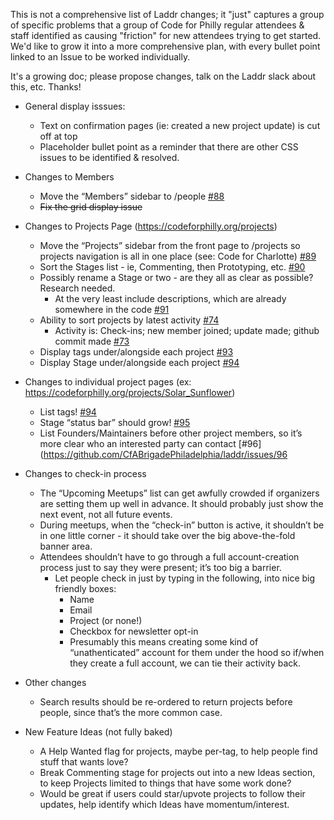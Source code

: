

This is not a comprehensive list of Laddr changes; it "just" captures a group of specific problems that a group of Code for Philly regular attendees & staff identified as causing "friction" for new attendees trying to get started.
We'd like to grow it into a more comprehensive plan, with every bullet point linked to an Issue to be worked individually.

It's a growing doc; please propose changes, talk on the Laddr slack about this, etc. Thanks!


* General display isssues:
   * Text on confirmation pages (ie: created a new project update) is cut off at top
    * Placeholder bullet point as a reminder that there are other CSS issues to be identified & resolved.

* Changes to Members
    * Move the “Members” sidebar to /people [#88](https://github.com/CfABrigadePhiladelphia/laddr/issues/88)
    * ~~Fix the grid display issue~~
     
* Changes to Projects Page (https://codeforphilly.org/projects)
     * Move the “Projects” sidebar from the front page to /projects so projects navigation is all in one place (see: Code for Charlotte) [#89](https://github.com/CfABrigadePhiladelphia/laddr/issues/89)
     * Sort the Stages list - ie, Commenting, then Prototyping, etc. [#90](https://github.com/CfABrigadePhiladelphia/laddr/issues/90)
     * Possibly rename a Stage or two - are they all as clear as possible? Research needed.
          * At the very least include descriptions, which are already somewhere in the code [#91](https://github.com/CfABrigadePhiladelphia/laddr/issues/91) 
     * Ability to sort projects by latest activity [#74](https://github.com/CfABrigadePhiladelphia/laddr/issues/74)
        * Activity is: Check-ins; new member joined; update made; github commit made [#73](https://github.com/CfABrigadePhiladelphia/laddr/issues/73)
     * Display tags under/alongside each project [#93](https://github.com/CfABrigadePhiladelphia/laddr/issues/93)
     * Display Stage under/alongside each project  [#94](https://github.com/CfABrigadePhiladelphia/laddr/issues/94)

* Changes to individual project pages (ex: https://codeforphilly.org/projects/Solar_Sunflower)
     * List tags! [#94](https://github.com/CfABrigadePhiladelphia/laddr/issues/94)
     * Stage “status bar” should grow! [#95](https://github.com/CfABrigadePhiladelphia/laddr/issues/95)
     * List Founders/Maintainers before other project members, so it’s more clear who an interested party can contact [#96](https://github.com/CfABrigadePhiladelphia/laddr/issues/96

* Changes to check-in process
     * The “Upcoming Meetups” list can get awfully crowded if organizers are setting them up well in advance. It should probably just show the next event, not all future events.
     * During meetups, when the “check-in” button is active, it shouldn’t be in one little corner - it should take over the big above-the-fold banner area.
     * Attendees shouldn’t have to go through a full account-creation process just to say they were present; it’s too big a barrier.
          * Let people check in just by typing in the following, into nice big friendly boxes:
               * Name
               * Email
               * Project (or none!)
               * Checkbox for newsletter opt-in
            * Presumably this means creating some kind of “unathenticated” account for them under the hood so if/when they create a full account, we can tie their activity back.

* Other changes
     * Search results should be re-ordered to return projects before people, since that’s the more common case.

* New Feature Ideas (not fully baked)
     * A Help Wanted flag for projects, maybe per-tag, to help people find stuff that wants love?
     * Break Commenting stage for projects out into a new Ideas section, to keep Projects limited to things that have some work done?
     * Would be great if users could star/upvote projects to follow their updates, help identify which Ideas have momentum/interest.
